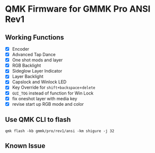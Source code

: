 # QMK Firmware for GMMK Pro ANSI Rev1

## Working Functions
- [x] Encoder
- [x] Advanced Tap Dance
- [x] One shot mods and layer
- [x] RGB Backlight
- [x] Sideglow Layer Indicator
- [x] Layer Backlight
- [x] Capslock and Winlock LED
- [x] Key Override for `shift+backspace`=`delete`
- [x] `GUI_TOG` instead of function for Win Lock
- [x] fix oneshot layer with media key
- [x] revise start up RGB mode and color

## Use QMK CLI to flash
`qmk flash -kb gmmk/pro/rev1/ansi -km shigure -j 32`

## Known Issue
